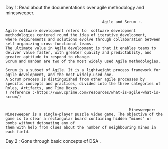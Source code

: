 Day 1: Read about the documentations over agile methodology and minesweeper.

                                               Agile and Scrum :-

    Agile software development refers to  software development methodologies centered round the idea of iterative development, 
    where requirements and solutions evolve through collaboration between self-organizing cross-functional teams. 
    The ultimate value in Agile development is that it enables teams to deliver value faster, with greater quality and predictablity, and greater aptitude to respond to change. 
    Scrum and Kanban are two of the most widely used Agile methodologies. 
    
    Scrum is a subset of Agile. It is a lightweight process framework for agile development, and the most widely-used one.
    A Scrum process is distinguished from other agile processes by specific concepts and practices, divided into the three categories of Roles, Artifacts, and Time Boxes.
    ( reference :-https://www.cprime.com/resources/what-is-agile-what-is-scrum/)
                                                  
    
                                                           Minesweeper:
    Minesweeper is a single-player puzzle video game. The objective of the game is to clear a rectangular board containing hidden "mines" or bombs without detonating any of 
    them with help from clues about the number of neighbouring mines in each field.
   
   
  Day 2 : Gone through basic concepts of DSA .
  
    

